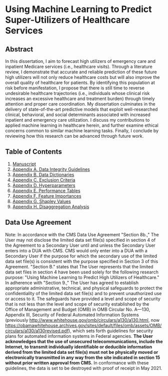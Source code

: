 # Using Machine Learning to Predict Super-Utilizers of Healthcare Services

## Abstract

In this dissertation, I aim to forecast high utilizers of emergency care and inpatient Medicare services (i.e., healthcare visits). Through a literature review, I demonstrate that accurate and reliable prediction of these future high utilizers will not only reduce healthcare costs but will also improve the overall quality of healthcare for patients. By identifying this population at risk before manifestation, I propose that there is still time to reverse undesirable healthcare trajectories (i.e., individuals whose clinical risk increases an excessive healthcare and treatment burden) through timely attention and proper care coordination. My dissertation culminates in the delivery of state-of-the-art predictive models that exploit well-researched clinical, behavioral, and social determinants associated with increased inpatient and emergency care utilization. I discuss my contributions to applied machine learning in healthcare herein, and further examine ethical concerns common to similar machine learning tasks. Finally, I conclude by reviewing how this research can be advanced through future work.

## Table of Contents
1. [Manuscript](https://github.com/kevinbuchanjr/dissertation/blob/master/Manuscript/Buchan-Kevin-Dissertation.pdf)
2. [Appendix A. Data Integrity Guidelines](https://github.com/kevinbuchanjr/dissertation/tree/master/Appendix%20A.%20Data%20Integrity%20Guidelines)
3. [Appendix B. Data Dictionaries](https://github.com/kevinbuchanjr/dissertation/tree/master/Appendix%20B.%20Data%20Dictionaries)
4. [Appendix C. Exclusion Criteria](https://github.com/kevinbuchanjr/dissertation/tree/master/Appendix%20C.%20Exclusion%20Criteria)
5. [Appendix D. Hyperparameters](https://github.com/kevinbuchanjr/dissertation/tree/master/Appendix%20D.%20Hyperparameters)
6. [Appendix E. Performance Tables](https://github.com/kevinbuchanjr/dissertation/tree/master/Appendix%20E.%20Performance%20Tables)
7. [Appendix F. Feature Importances](https://github.com/kevinbuchanjr/dissertation/tree/master/Appendix%20F.%20Feature%20Importances)
8. [Appendix G. Shapley Values](https://github.com/kevinbuchanjr/dissertation/tree/master/Appendix%20G.%20Shapley%20Values)
9. [Appendix H. Disaggregation Analysis](https://github.com/kevinbuchanjr/dissertation/tree/master/Appendix%20H.%20Disaggregation%20Analysis)

## Data Use Agreement
Note: In accordance with the CMS Data Use Agreement "Section 8b.," The User may not disclose the limited data set file(s) specified in section 4 of the Agreement to a Secondary User until and unless the Secondary User enters into a DUA with CMS. CMS would only enter into a DUA with a Secondary User if the purpose for which the secondary use of the limited data set file(s) is consistent with the purpose specified in Section 3 of this Agreement. "Section B." states that The User represents that the limited data set files in section 4 have been used solely for the following research purpose:
"Using Machine Learning to Predict High Utilizers of Healthcare." In adherence with "Section 9.," The User has agreed to establish appropriate administrative, technical, and physical safeguards to protect the confidentiality of the limited data set file(s) and to prevent unauthorized use or access to it. The safeguards have provided a level and scope of security that is not less than the level and scope of security established by the Office of Management and Budget (OMB) in OMB Circular No. A—130, Appendix III, Security of Federal Automated Information Systems (previously http://www.whitehouse.gov/omb/circulars/a130/a130.html, now https://obamawhitehouse.archives.gov/sites/default/files/omb/assets/OMB/circulars/a130/a130revised.pdf), which sets forth guidelines for security plans for automated information systems in Federal agencies. **The User acknowledges that the use of unsecured telecommunications, include the Internet, to transmit individually identifiable or deducible information derived from the limited data set file(s) must not be physically moved or electronically transmitted in any way from the site indicated in section 15 without prior written approval from CMS.** In conformance with these guidelines, the data is set to be destroyed with proof of receipt in May 2021.